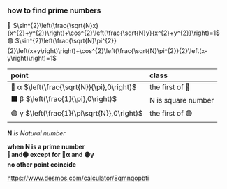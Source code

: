 ### how to find prime numbers
  
🔷 $\sin^{2}\left(\frac{\sqrt{N}x}{x^{2}+y^{2}}\right)+\cos^{2}\left(\frac{\sqrt{N}y}{x^{2}+y^{2}}\right)=1$  
🟢 $\sin^{2}\left(\frac{\sqrt{N}\pi^{2}}{2}\left(x+y\right)\right)+\cos^{2}\left(\frac{\sqrt{N}\pi^{2}}{2}\left(x-y\right)\right)=1$  
  
| point      | class | 
| :---        |    :---   | 
|🔶 α $\left(\frac{\sqrt{N}}{\pi},0\right)$  |the first of 🔷 |
|⬛ β $\left(\frac{1}{\pi},0\right)$    | N is square number |  
|🟣 γ $\left(\frac{1}{\pi\sqrt{N}},0\right)$  |the first of 🟢 |
  
**N** *is Natural number*  

**when N is a prime number   
🔷and🟢 except for 🔶α and 🟣γ   
no other point coincide**   

https://www.desmos.com/calculator/8qmnqopbti
